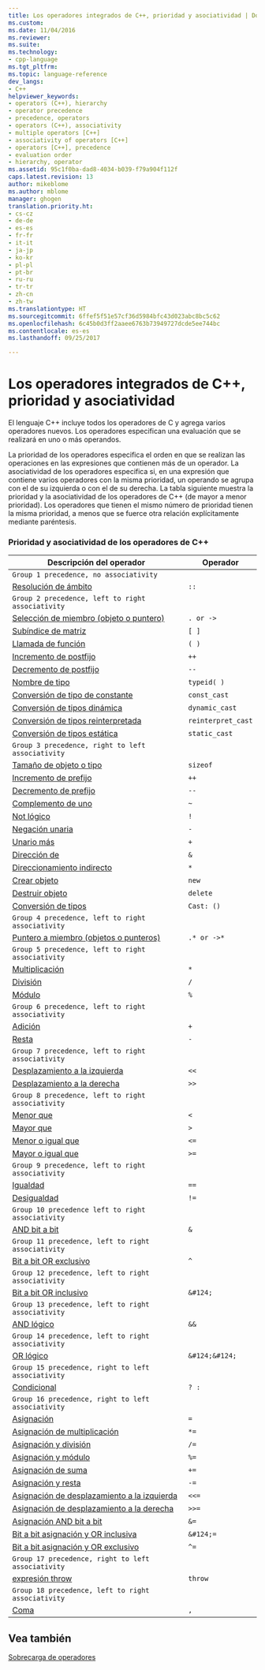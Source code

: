 ```yaml
---
title: Los operadores integrados de C++, prioridad y asociatividad | Documentos de Microsoft
ms.custom: 
ms.date: 11/04/2016
ms.reviewer: 
ms.suite: 
ms.technology:
- cpp-language
ms.tgt_pltfrm: 
ms.topic: language-reference
dev_langs:
- C++
helpviewer_keywords:
- operators (C++), hierarchy
- operator precedence
- precedence, operators
- operators (C++), associativity
- multiple operators [C++]
- associativity of operators [C++]
- operators [C++], precedence
- evaluation order
- hierarchy, operator
ms.assetid: 95c1f0ba-dad8-4034-b039-f79a904f112f
caps.latest.revision: 13
author: mikeblome
ms.author: mblome
manager: ghogen
translation.priority.ht:
- cs-cz
- de-de
- es-es
- fr-fr
- it-it
- ja-jp
- ko-kr
- pl-pl
- pt-br
- ru-ru
- tr-tr
- zh-cn
- zh-tw
ms.translationtype: HT
ms.sourcegitcommit: 6ffef5f51e57cf36d5984bfc43d023abc8bc5c62
ms.openlocfilehash: 6c45b0d3ff2aaee6763b73949727dcde5ee744bc
ms.contentlocale: es-es
ms.lasthandoff: 09/25/2017

---
```

# <a name="c-built-in-operators-precedence-and-associativity"></a>Los operadores integrados de C++, prioridad y asociatividad
El lenguaje C++ incluye todos los operadores de C y agrega varios operadores nuevos. Los operadores especifican una evaluación que se realizará en uno o más operandos.  
  
 La prioridad de los operadores especifica el orden en que se realizan las operaciones en las expresiones que contienen más de un operador. La asociatividad de los operadores especifica si, en una expresión que contiene varios operadores con la misma prioridad, un operando se agrupa con el de su izquierda o con el de su derecha. La tabla siguiente muestra la prioridad y la asociatividad de los operadores de C++ (de mayor a menor prioridad). Los operadores que tienen el mismo número de prioridad tienen la misma prioridad, a menos que se fuerce otra relación explícitamente mediante paréntesis.  
  
### <a name="c-operator-precedence-and-associativity"></a>Prioridad y asociatividad de los operadores de C++  
  
|Descripción del operador|Operador|  
|--------------------------|--------------|  
|`Group 1 precedence, no associativity`|  
|[Resolución de ámbito](../cpp/scope-resolution-operator.md)|`::`|  
|`Group 2 precedence, left to right associativity`|  
|[Selección de miembro (objeto o puntero)](../cpp/member-access-operators-dot-and.md)|`. or ->`|  
|[Subíndice de matriz](../cpp/subscript-operator.md)|`[ ]`|  
|[Llamada de función](../cpp/function-call-operator-parens.md)|`( )`|  
|[Incremento de postfijo](../cpp/postfix-increment-and-decrement-operators-increment-and-decrement.md)|`++`|  
|[Decremento de postfijo](../cpp/postfix-increment-and-decrement-operators-increment-and-decrement.md)|`--`|  
|[Nombre de tipo](../cpp/typeid-operator.md)|`typeid( )`|  
|[Conversión de tipo de constante](../cpp/const-cast-operator.md)|`const_cast`|  
|[Conversión de tipos dinámica](../cpp/dynamic-cast-operator.md)|`dynamic_cast`|  
|[Conversión de tipos reinterpretada](../cpp/reinterpret-cast-operator.md)|`reinterpret_cast`|  
|[Conversión de tipos estática](../cpp/static-cast-operator.md)|`static_cast`|  
|`Group 3 precedence, right to left associativity`|  
|[Tamaño de objeto o tipo](../cpp/sizeof-operator.md)|`sizeof`|  
|[Incremento de prefijo](../cpp/prefix-increment-and-decrement-operators-increment-and-decrement.md)|`++`|  
|[Decremento de prefijo](../cpp/prefix-increment-and-decrement-operators-increment-and-decrement.md)|`--`|  
|[Complemento de uno](../cpp/one-s-complement-operator-tilde.md)|`~`|  
|[Not lógico](../cpp/logical-negation-operator-exclpt.md)|`!`|  
|[Negación unaria](../cpp/unary-plus-and-negation-operators-plus-and.md)|`-`|  
|[Unario más](../cpp/unary-plus-and-negation-operators-plus-and.md)|`+`|  
|[Dirección de](../cpp/lvalue-reference-declarator-amp.md)|`&`|  
|[Direccionamiento indirecto](../cpp/indirection-operator-star.md)|`*`|  
|[Crear objeto](../cpp/new-operator-cpp.md)|`new`|  
|[Destruir objeto](../cpp/delete-operator-cpp.md)|`delete`|  
|[Conversión de tipos](../cpp/cast-operator-parens.md)|`Cast: ()`|  
|`Group 4 precedence, left to right associativity`|  
|[Puntero a miembro (objetos o punteros)](../cpp/pointer-to-member-operators-dot-star-and-star.md)|`.* or ->*`|  
|`Group 5 precedence, left to right associativity`|  
|[Multiplicación](../cpp/multiplicative-operators-and-the-modulus-operator.md)|`*`|  
|[División](../cpp/multiplicative-operators-and-the-modulus-operator.md)|`/`|  
|[Módulo](../cpp/multiplicative-operators-and-the-modulus-operator.md)|`%`|  
|`Group 6 precedence, left to right associativity`|  
|[Adición](../cpp/additive-operators-plus-and.md)|`+`|  
|[Resta](../cpp/additive-operators-plus-and.md)|`-`|  
|`Group 7 precedence, left to right associativity`|  
|[Desplazamiento a la izquierda](../cpp/left-shift-and-right-shift-operators-input-and-output.md)|`<<`|  
|[Desplazamiento a la derecha](../cpp/left-shift-and-right-shift-operators-input-and-output.md)|`>>`|  
|`Group 8 precedence, left to right associativity`|  
|[Menor que](../cpp/relational-operators-equal-and-equal.md)|`<`|  
|[Mayor que](../cpp/relational-operators-equal-and-equal.md)|`>`|  
|[Menor o igual que](../cpp/relational-operators-equal-and-equal.md)|`<=`|  
|[Mayor o igual que](../cpp/relational-operators-equal-and-equal.md)|`>=`|  
|`Group 9 precedence, left to right associativity`|  
|[Igualdad](../cpp/equality-operators-equal-equal-and-exclpt-equal.md)|`==`|  
|[Desigualdad](../cpp/equality-operators-equal-equal-and-exclpt-equal.md)|`!=`|  
|`Group 10 precedence left to right associativity`|  
|[AND bit a bit](../cpp/bitwise-and-operator-amp.md)|`&`|  
|`Group 11 precedence, left to right associativity`|  
|[Bit a bit OR exclusivo](../cpp/bitwise-exclusive-or-operator-hat.md)|`^`|  
|`Group 12 precedence, left to right associativity`|  
|[Bit a bit OR inclusivo](../cpp/bitwise-inclusive-or-operator-pipe.md)|`&#124;`|  
|`Group 13 precedence, left to right associativity`|  
|[AND lógico](../cpp/logical-and-operator-amp-amp.md)|`&&`|  
|`Group 14 precedence, left to right associativity`|  
|[OR lógico](../cpp/logical-or-operator-pipe-pipe.md)|`&#124;&#124;`|  
|`Group 15 precedence, right to left associativity`|  
|[Condicional](../cpp/conditional-operator-q.md)|`? :`|  
|`Group 16 precedence, right to left associativity`|  
|[Asignación](../cpp/assignment-operators.md)|`=`|  
|[Asignación de multiplicación](../cpp/assignment-operators.md)|`*=`|  
|[Asignación y división](../cpp/assignment-operators.md)|`/=`|  
|[Asignación y módulo](../cpp/assignment-operators.md)|`%=`|  
|[Asignación de suma](../cpp/assignment-operators.md)|`+=`|  
|[Asignación y resta](../cpp/assignment-operators.md)|`-=`|  
|[Asignación de desplazamiento a la izquierda](../cpp/assignment-operators.md)|`<<=`|  
|[Asignación de desplazamiento a la derecha](../cpp/assignment-operators.md)|`>>=`|  
|[Asignación AND bit a bit](../cpp/assignment-operators.md)|`&=`|  
|[Bit a bit asignación y OR inclusiva](../cpp/assignment-operators.md)|`&#124;=`|  
|[Bit a bit asignación y OR exclusivo](../cpp/assignment-operators.md)|`^=`|  
|`Group 17 precedence, right to left associativity`|  
|[expresión throw](../cpp/try-throw-and-catch-statements-cpp.md)|`throw`|  
|`Group 18 precedence, left to right associativity`|  
|[Coma](../cpp/comma-operator.md)|`,`|  
  
## <a name="see-also"></a>Vea también  
[Sobrecarga de operadores](operator-overloading.md)



